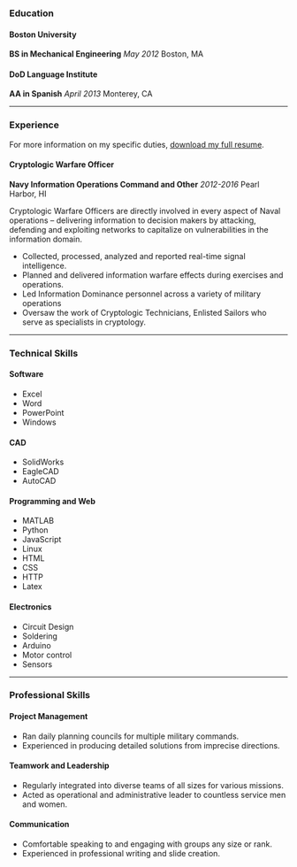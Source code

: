 ### Education

#### Boston University
**BS in Mechanical Engineering**
_May 2012_ Boston, MA

#### DoD Language Institute
**AA in Spanish**
_April 2013_ Monterey, CA


--------------------------------------------
### Experience

For more information on my specific duties, [download my full resume](/hire).

#### Cryptologic Warfare Officer
**Navy Information Operations Command and Other** _2012-2016_ Pearl Harbor, HI

Cryptologic Warfare Officers are directly involved in every aspect of Naval operations – delivering information to decision makers by attacking, defending and exploiting networks to capitalize on vulnerabilities in the information domain.

- Collected, processed, analyzed and reported real-time signal intelligence.
- Planned and delivered information warfare effects during exercises and operations.
- Led Information Dominance personnel across a variety of military operations
- Oversaw the work of Cryptologic Technicians, Enlisted Sailors who serve as specialists in cryptology.

--------------------------------------------
### Technical Skills

#### Software
- Excel
- Word
- PowerPoint
- Windows

#### CAD
- SolidWorks
- EagleCAD
- AutoCAD

#### Programming and Web
- MATLAB
- Python
- JavaScript
- Linux
- HTML
- CSS
- HTTP
- Latex

#### Electronics
- Circuit Design
- Soldering
- Arduino
- Motor control
- Sensors


--------------------------------------------
### Professional Skills

#### Project Management
- Ran daily planning councils for multiple military commands.
- Experienced in producing detailed solutions from imprecise directions.

#### Teamwork and Leadership
- Regularly integrated into diverse teams of all sizes for various missions. 
- Acted as operational and administrative leader to countless service men and women.

#### Communication
- Comfortable speaking to and engaging with groups any size or rank.
- Experienced in professional writing and slide creation.
